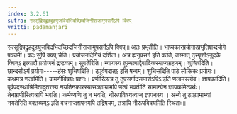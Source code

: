 ```yaml
---
index: 3.2.61
sutra: सत्सूद्विषद्रुहदुहयुजविदभिदच्छिदजिनीराजामुपसर्गेऽपि क्विप्‌
vritti: padamanjari
---
```


 सत्सूद्विषद्रुहदुहयुजविदभिदच्छिदजिनीराजामुपसर्गेऽपि क्विप्॥ अतः प्रभृतीति। भाष्यकारप्रयोगात्प्रभृतिशब्दयोगे पञ्चमी। वदः सुपि क्यप् चेति। प्रयोजनदिगियं दर्शिता। अत्र ह्यनुपसर्ग इति वर्तते, तस्मात् ठ्स्पृशोऽनुदके क्विन्ऽ इत्यादौ प्रयोजनं द्रष्टव्यम्। सुवतेरिति। न्यायस्य तुल्यत्वाद्दैवादिकस्याप्यग्रहणम्।  शुचिषदिति। छान्दसोऽयं प्रयोगः-----हंसः शुचिषदिति। ठ्पूर्वपदात्ऽ इति षन्वम्। शुचिसदिति पाठे लौकिकः प्रयोगः। कथमत्र णत्वमिति। ग्रामणीविषयः प्रश्नः। प्रणीरित्यत्र तु ठुपसर्गादसमासेऽपिऽ इति णत्वमस्त्येव। ज्ञापकादिति। पूर्वपदस्थान्निमितादुतरस्य नयतिनकारस्यासञ्ज्ञायामपि णत्वं भवतीति सामान्येन ज्ञापकमित्यर्थः। तेनाग्रणीरित्यत्रापि भवति। कर्मण्यणि तु न भवति, नीरूपविषयत्वाज् ज्ञापनस्य । अन्ये तु ठग्रग्रामाभ्यां नयतेरिति वक्तव्यम्ऽ इति वचनाज्ज्ञापनमपि तद्विषयम्, तत्रापि नीरूपविषयमिति स्थिताः॥